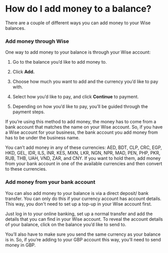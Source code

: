 # How do I add money to a balance?

There are a couple of different ways you can add money to your Wise balances.

### Add money through Wise

One way to add money to your balance is through your Wise account:

  1. Go to the balance you’d like to add money to.

  2. Click **Add.**

  3. Choose how much you want to add and the currency you’d like to pay with.

  4. Select how you’d like to pay, and click **Continue** to payment.

  5. Depending on how you’d like to pay, you’ll be guided through the payment steps.




If you’re using this method to add money, the money has to come from a bank account that matches the name on your Wise account. So, if you have a Wise account for your business, the bank account you add money from has to be under the business name. 

You can’t add money in any of these currencies: AED, BDT, CLP, CRC, EGP, HKD, GEL, IDR, ILS, INR, KES, MXN, LKR, NGN, NPR, MAD, PEN, PHP, PKR, RUB, THB, UAH, VND, ZAR, and CNY. If you want to hold them, add money from your bank account in one of the available currencies and then convert to these currencies. 

### Add money from your bank account

You can also add money to your balance is via a direct deposit/ bank transfer. You can only do this if your currency account has account details. This way, you don't need to set up a top-up in your Wise account first.

Just log in to your online banking, set up a normal transfer and add the details that you can find in your Wise account. To reveal the account details of your balance, click on the balance you’d like to send to.

You’ll also have to make sure you send the same currency as your balance is in. So, if you’re adding to your GBP account this way, you’ll need to send money in GBP.